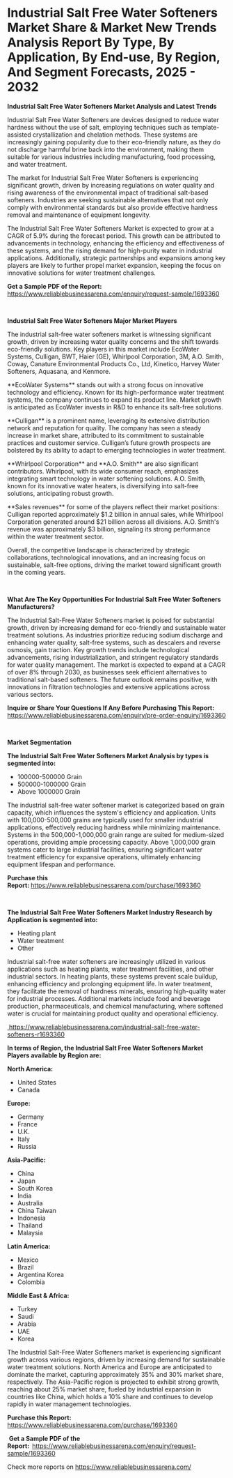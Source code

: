 <p><h1>Industrial Salt Free Water Softeners Market Share & Market New Trends Analysis Report By Type, By Application, By End-use, By Region, And Segment Forecasts, 2025 - 2032</h1></p><p><strong>Industrial Salt Free Water Softeners Market Analysis and Latest Trends</strong></p>
<p><p>Industrial Salt Free Water Softeners are devices designed to reduce water hardness without the use of salt, employing techniques such as template-assisted crystallization and chelation methods. These systems are increasingly gaining popularity due to their eco-friendly nature, as they do not discharge harmful brine back into the environment, making them suitable for various industries including manufacturing, food processing, and water treatment.</p><p>The market for Industrial Salt Free Water Softeners is experiencing significant growth, driven by increasing regulations on water quality and rising awareness of the environmental impact of traditional salt-based softeners. Industries are seeking sustainable alternatives that not only comply with environmental standards but also provide effective hardness removal and maintenance of equipment longevity.</p><p>The Industrial Salt Free Water Softeners Market is expected to grow at a CAGR of 5.9% during the forecast period. This growth can be attributed to advancements in technology, enhancing the efficiency and effectiveness of these systems, and the rising demand for high-purity water in industrial applications. Additionally, strategic partnerships and expansions among key players are likely to further propel market expansion, keeping the focus on innovative solutions for water treatment challenges.</p></p>
<p><strong>Get a Sample PDF of the Report:&nbsp;</strong> <a href="https://www.reliablebusinessarena.com/enquiry/request-sample/1693360?utm_campaign=2189&utm_medium=2&utm_source=Github&utm_content=ia&utm_term=27032025&utm_id=industrial-salt-free-water-softeners">https://www.reliablebusinessarena.com/enquiry/request-sample/1693360</a></p>
<p>&nbsp;</p>
<p><strong>Industrial Salt Free Water Softeners Major Market Players</strong></p>
<p><p>The industrial salt-free water softeners market is witnessing significant growth, driven by increasing water quality concerns and the shift towards eco-friendly solutions. Key players in this market include EcoWater Systems, Culligan, BWT, Haier (GE), Whirlpool Corporation, 3M, A.O. Smith, Coway, Canature Environmental Products Co., Ltd, Kinetico, Harvey Water Softeners, Aquasana, and Kenmore.</p><p>**EcoWater Systems** stands out with a strong focus on innovative technology and efficiency. Known for its high-performance water treatment systems, the company continues to expand its product line. Market growth is anticipated as EcoWater invests in R&D to enhance its salt-free solutions.</p><p>**Culligan** is a prominent name, leveraging its extensive distribution network and reputation for quality. The company has seen a steady increase in market share, attributed to its commitment to sustainable practices and customer service. Culligan’s future growth prospects are bolstered by its ability to adapt to emerging technologies in water treatment.</p><p>**Whirlpool Corporation** and **A.O. Smith** are also significant contributors. Whirlpool, with its wide consumer reach, emphasizes integrating smart technology in water softening solutions. A.O. Smith, known for its innovative water heaters, is diversifying into salt-free solutions, anticipating robust growth.</p><p>**Sales revenues** for some of the players reflect their market positions: Culligan reported approximately $1.2 billion in annual sales, while Whirlpool Corporation generated around $21 billion across all divisions. A.O. Smith's revenue was approximately $3 billion, signaling its strong performance within the water treatment sector.</p><p>Overall, the competitive landscape is characterized by strategic collaborations, technological innovations, and an increasing focus on sustainable, salt-free options, driving the market toward significant growth in the coming years.</p></p>
<p>&nbsp;</p>
<p><strong>What Are The Key Opportunities For Industrial Salt Free Water Softeners Manufacturers?</strong></p>
<p><p>The Industrial Salt-Free Water Softeners market is poised for substantial growth, driven by increasing demand for eco-friendly and sustainable water treatment solutions. As industries prioritize reducing sodium discharge and enhancing water quality, salt-free systems, such as descalers and reverse osmosis, gain traction. Key growth trends include technological advancements, rising industrialization, and stringent regulatory standards for water quality management. The market is expected to expand at a CAGR of over 8% through 2030, as businesses seek efficient alternatives to traditional salt-based softeners. The future outlook remains positive, with innovations in filtration technologies and extensive applications across various sectors.</p></p>
<p><strong>Inquire or Share Your Questions If Any Before Purchasing This Report:</strong> <a href="https://www.reliablebusinessarena.com/enquiry/pre-order-enquiry/1693360?utm_campaign=2189&utm_medium=2&utm_source=Github&utm_content=ia&utm_term=27032025&utm_id=industrial-salt-free-water-softeners">https://www.reliablebusinessarena.com/enquiry/pre-order-enquiry/1693360</a></p>
<p>&nbsp;</p>
<p><strong>Market Segmentation</strong></p>
<p><strong>The Industrial Salt Free Water Softeners Market Analysis by types is segmented into:</strong></p>
<p><ul><li>100000-500000 Grain</li><li>500000-1000000 Grain</li><li>Above 1000000 Grain</li></ul></p>
<p><p>The industrial salt-free water softener market is categorized based on grain capacity, which influences the system's efficiency and application. Units with 100,000-500,000 grains are typically used for smaller industrial applications, effectively reducing hardness while minimizing maintenance. Systems in the 500,000-1,000,000 grain range are suited for medium-sized operations, providing ample processing capacity. Above 1,000,000 grain systems cater to large industrial facilities, ensuring significant water treatment efficiency for expansive operations, ultimately enhancing equipment lifespan and performance.</p></p>
<p><strong>Purchase this Report:&nbsp;</strong><a href="https://www.reliablebusinessarena.com/purchase/1693360?utm_campaign=2189&utm_medium=2&utm_source=Github&utm_content=ia&utm_term=27032025&utm_id=industrial-salt-free-water-softeners">https://www.reliablebusinessarena.com/purchase/1693360</a></p>
<p>&nbsp;</p>
<p><strong>The Industrial Salt Free Water Softeners Market Industry Research by Application is segmented into:</strong></p>
<p><ul><li>Heating plant</li><li>Water treatment</li><li>Other</li></ul></p>
<p><p>Industrial salt-free water softeners are increasingly utilized in various applications such as heating plants, water treatment facilities, and other industrial sectors. In heating plants, these systems prevent scale buildup, enhancing efficiency and prolonging equipment life. In water treatment, they facilitate the removal of hardness minerals, ensuring high-quality water for industrial processes. Additional markets include food and beverage production, pharmaceuticals, and chemical manufacturing, where softened water is crucial for maintaining product quality and operational efficiency.</p></p>
<p><a href="https://www.reliablebusinessarena.com/industrial-salt-free-water-softeners-r1693360?utm_campaign=2189&utm_medium=2&utm_source=Github&utm_content=ia&utm_term=27032025&utm_id=industrial-salt-free-water-softeners">&nbsp;https://www.reliablebusinessarena.com/industrial-salt-free-water-softeners-r1693360</a></p>
<p><strong>In terms of Region, the Industrial Salt Free Water Softeners Market Players available by Region are:</strong></p>
<p>
    <p> <strong> North America: </strong>
        <ul>
            <li>United States</li>
            <li>Canada</li>
        </ul>
        </p> 
    <p> <strong> Europe: </strong>
        <ul>
            <li>Germany</li>
            <li>France</li>
            <li>U.K.</li>
            <li>Italy</li>
            <li>Russia</li>
        </ul>
        </p> 
    <p> <strong> Asia-Pacific: </strong>
        <ul>
            <li>China</li>
            <li>Japan</li>
            <li>South Korea</li>
            <li>India</li>
            <li>Australia</li>
            <li>China Taiwan</li>
            <li>Indonesia</li>
            <li>Thailand</li>
            <li>Malaysia</li>
        </ul>
        </p> 
    <p> <strong> Latin America: </strong>
        <ul>
            <li>Mexico</li>
            <li>Brazil</li>
            <li>Argentina Korea</li>
            <li>Colombia</li>
        </ul>
        </p> 
    <p> <strong> Middle East & Africa: </strong>
        <ul>
            <li>Turkey</li>
            <li>Saudi</li>
            <li>Arabia</li>
            <li>UAE</li>
            <li>Korea</li>
        </ul>
    </p>
    </p>
<p><p>The Industrial Salt-Free Water Softeners market is experiencing significant growth across various regions, driven by increasing demand for sustainable water treatment solutions. North America and Europe are anticipated to dominate the market, capturing approximately 35% and 30% market share, respectively. The Asia-Pacific region is projected to exhibit strong growth, reaching about 25% market share, fueled by industrial expansion in countries like China, which holds a 10% share and continues to develop rapidly in water management technologies.</p></p>
<p><strong>Purchase this Report: </strong><a href="https://www.reliablebusinessarena.com/purchase/1693360?utm_campaign=2189&utm_medium=2&utm_source=Github&utm_content=ia&utm_term=27032025&utm_id=industrial-salt-free-water-softeners">https://www.reliablebusinessarena.com/purchase/1693360</a></p>
<p>&nbsp;<strong>Get a Sample PDF of the Report:&nbsp;&nbsp;</strong><a href="https://www.reliablebusinessarena.com/enquiry/request-sample/1693360?utm_campaign=2189&utm_medium=2&utm_source=Github&utm_content=ia&utm_term=27032025&utm_id=industrial-salt-free-water-softeners">https://www.reliablebusinessarena.com/enquiry/request-sample/1693360</a></p>
<p><strong></strong></p>
<p>Check more reports on <a href="https://www.reliablebusinessarena.com/?utm_campaign=2189&utm_medium=2&utm_source=Github&utm_content=ia&utm_term=27032025&utm_id=industrial-salt-free-water-softeners">https://www.reliablebusinessarena.com/</a></p>